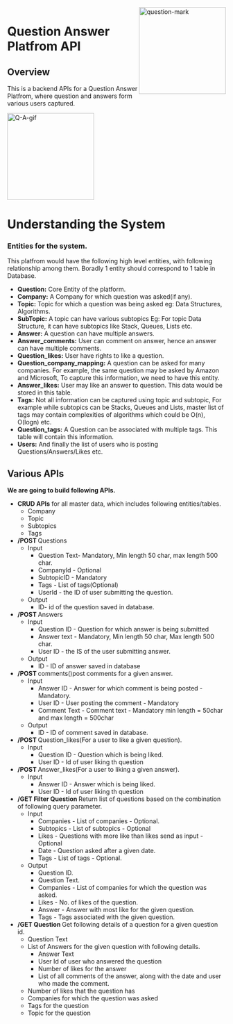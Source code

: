 <img align= right width = 200 src="https://us.v-cdn.net/6031544/uploads/editor/ac/j3835e181avs.gif" alt = "question-mark"/>

<h1>Question Answer Platfrom API</h1>

## Overview
This is a backend APIs for a Question Answer Platfrom, where question and answers form various users captured.


<img width = 200  src="https://www.raulvelazquezphd.com/wp-content/uploads/2017/10/Interview-Questions.gif" alt="Q-A-gif"/>

<h1>Understanding the System</h1>
<h3>Entities for the system.</h3>
<p>This platfrom would have the following high level entities, with following relationship among them. Boradly 1 entity should correspond to 1 table in Database. </p>
<ul>
  <li><strong>Question:</strong> Core Entity of the platform.</li>
  <li><strong>Company:</strong> A Company for which question was asked(if any).</li>
  <li><strong>Topic:</strong> Topic for which a question was being asked eg: Data Structures, Algorithms.</li>
  <li><strong>SubTopic:</strong> A topic can have various subtopics Eg: For topic Data Structure, it can have subtopics like Stack, Queues, Lists etc.</li>
  <li><strong>Answer:</strong> A question can have multiple answers.</li>
  <li><strong>Answer_comments:</strong> User can comment on answer, hence an answer can have multiple comments.</li>
  <li><strong>Question_likes:</strong> User have rights to like a question.</li>
  <li><strong>Question_company_mapping:</strong> A question can be asked for many companies. For example, the same question may be asked by Amazon and Microsoft, To capture this information, we need to have this entity.</li>
  <li><strong>Answer_likes:</strong> User may like an answer to question. This data would be stored in this table.</li>
  <li><strong>Tags:</strong> Not all information can be captured using topic and subtopic, For example while subtopics can be Stacks, Queues and Lists, master list of tags may contain complexities of algorithms which could be O(n), O(logn) etc.</li>
  <li><strong>Question_tags:</strong> A Question can be associated with multiple tags. This table will contain this information.</li>
  <li><strong>Users:</strong> And finally the list of users who is posting Questions/Answers/Likes etc.</li>
</ul>

## Various APIs
<Strong>We are going to build following APIs.</strong>

<ul>
  <li><strong>CRUD APIs</strong> for all master data, which includes following entities/tables.
    <ul>
      <li>Company</li>
      <li>Topic</li>
      <li>Subtopics</li>
      <li>Tags</li>
    </ul>
  
  </li>

  <li><strong>/POST </strong>Questions
    <ul>
      <li>Input
        <ul>
          <li>Question Text- Mandatory, Min length 50 char, max length 500 char.</li>
          <li>CompanyId - Optional</li>
          <li>SubtopicID - Mandatory</li>
          <li>Tags - List of tags(Optional)</li>
          <li>UserId - the ID of user submitting the question.</li>
        </ul>
      </li>
      <li>Output
        <ul>
          <li>ID- id of the question saved in database.</li>
        </ul>
      </li>
    </ul>
  </li>

  <li><strong>/POST </strong>Answers
    <ul>
      <li>Input
        <ul>
          <li>Question ID - Question for which answer is being submitted</li>
          <li>Answer text - Mandatory, Min length 50 char, Max length 500 char.</li>
          <li>User ID - the IS of the user submitting answer.</li>
        </ul>
      </li>
      <li>Output
        <ul>
          <li>ID - ID of answer saved in database</li>
        </ul>
      </li>
    </ul>
  </li>

  <li><strong>/POST </strong>comments()post comments for a given answer.
    <ul>
      <li>Input
        <ul>
          <li>Answer ID - Answer for which comment is being posted - Mandatory.</li>
          <li>User ID - User posting the comment - Mandatory</li>
          <li>Comment Text - Comment text - Mandatory min length = 50char and max length = 500char</li>
        </ul>
      </li>
      <li>Output
        <ul>
          <li>ID - ID of comment saved in database.</li>
        </ul>
      </li>
    </ul>
  </li>
  
  <li><strong>/POST </strong>Question_likes(For a user to like a given question).
    <ul>
      <li>Input
        <ul>
          <li>Question ID - Question which is being liked.</li>
          <li>User ID - Id of user liking th question</li>
        </ul>
      </li>
    </ul>
  </li>
  
  <li><strong>/POST </strong>Answer_likes(For a user to liking a given answer).
    <ul>
      <li>Input
        <ul>
          <li>Answer ID - Answer which is being liked.</li>
          <li>User ID - Id of user liking th question</li>
        </ul>
      </li>
    </ul>
  </li>

  <li><strong>/GET Filter Question </strong>Return list of questions based on the combination of following query parameter.
    <ul>
      <li>Input
        <ul>
          <li>Companies - List of companies - Optional.</li>
          <li>Subtopics - List of subtopics - Optional</li>
          <li>Likes - Questions with more like than likes send as input - Optional</li>
          <li>Date - Question asked after a given date.</li>
          <li>Tags - List of tags - Optional.</li>
        </ul>
      </li>
      <li>Output
        <ul>
          <li>Question ID.</li>
          <li>Question Text.</li>
          <li>Companies - List of companies for which the question was asked.</li>
          <li>Likes - No. of likes of the question.</li>
          <li>Answer - Answer with most like for the given question.</li>
          <li>Tags - Tags associated with the given question.</li>
        </ul>
      </li>
    </ul>
  </li>

  <li><strong>/GET Question </strong>Get following details of a question for a given question id.
    <ul>
      <li>Question Text</li>
      <li>List of Answers for the given question with following details.
        <ul>
          <li>Answer Text</li>
          <li>User Id of user who answered the question</li>
          <li>Number of likes for the answer</li>
          <li>List of all comments of the answer, along with the date and user who made the comment.</li>
        </ul>
      </li>
      <li>Number of likes that the question has</li>
      <li>Companies for which the question was asked</li>
      <li>Tags for the question</li>
      <li>Topic for the question</li>
    </ul>
  </li>
</ul>
